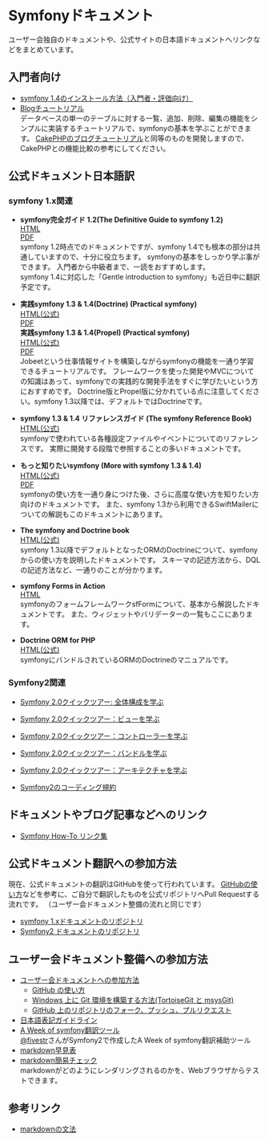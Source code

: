Symfonyドキュメント
=============================

ユーザー会独自のドキュメントや、公式サイトの日本語ドキュメントへリンクなどをまとめています。


入門者向け
--------

  - [symfony 1.4のインストール方法（入門者・評価向け）](docs/for-beginners/installation)
  - [Blogチュートリアル](docs/for-beginners/blog-tutorial/?sk=file&so=asc)<br />
    データベースの単一のテーブルに対する一覧、追加、削除、編集の機能をシンプルに実装するチュートリアルで、symfonyの基本を学ぶことができます。
    [CakePHPのブログチュートリアル](http://book.cakephp.org/ja/view/219/Blog)と同等のものを開発しますので、CakePHPとの機能比較の参考にしてください。


公式ドキュメント日本語訳
------------------------

### symfony 1.x関連

  - **symfony完全ガイド 1.2(The Definitive Guide to symfony 1.2)**<br />
    [HTML](http://symfony.sarabande.jp/book/1.2/)<br />
    [PDF](http://cloud.github.com/downloads/masakielastic/masakielastic.github.com/sf-book-1.2-ja.pdf)<br />
    symfony 1.2時点でのドキュメントですが、symfony 1.4でも根本の部分は共通していますので、十分に役立ちます。
    symfonyの基本をしっかり学ぶ事ができます。
    入門者から中級者まで、一読をおすすめします。<br />
    symfony 1.4に対応した「Gentle introduction to symfony」も近日中に翻訳予定です。
    
  - **実践symfony 1.3 & 1.4(Doctrine) (Practical symfony)**<br />
    [HTML(公式)](http://www.symfony-project.org/jobeet/1_4/Doctrine/ja/)<br />
    [PDF](http://downloads.sarabande.jp/symfony/1.4/jobeet-1.4-doctrine-ja.pdf)<br />
    **実践symfony 1.3 & 1.4(Propel) (Practical symfony)**<br />
    [HTML(公式)](http://www.symfony-project.org/jobeet/1_4/Propel/ja/)<br />
    [PDF](http://downloads.sarabande.jp/symfony/1.4/jobeet-1.4-propel-ja.pdf)<br />
    Jobeetという仕事情報サイトを構築しながらsymfonyの機能を一通り学習できるチュートリアルです。
    フレームワークを使った開発やMVCについての知識はあって、symfonyでの実践的な開発手法をすぐに学びたいという方におすすめです。
    Doctrine版とPropel版に分かれている点に注意してください。symfony 1.3以降では、デフォルトではDoctrineです。

  - **symfony 1.3 & 1.4 リファレンスガイド (The symfony Reference Book)**<br />
    [HTML(公式)](http://www.symfony-project.org/reference/1_4/ja/)<br />
    symfonyで使われている各種設定ファイルやイベントについてのリファレンスです。
    実際に開発する段階で参照することの多いドキュメントです。

  - **もっと知りたいsymfony (More with symfony 1.3 & 1.4)**<br />
    [HTML(公式)](http://www.symfony-project.org/more-with-symfony/1_4/ja/)<br />
    [PDF](http://dl.dropbox.com/u/957604/sf-advent2009-ja.pdf)<br />
    symfonyの使い方を一通り身につけた後、さらに高度な使い方を知りたい方向けのドキュメントです。
    また、symfony 1.3から利用できるSwiftMailerについての解説もこのドキュメントにあります。

  - **The symfony and Doctrine book**<br />
    [HTML(公式)](http://www.symfony-project.org/doctrine/1_2/ja/)<br />
    symfony 1.3以降でデフォルトとなったORMのDoctrineについて、symfonyからの使い方を説明したドキュメントです。
    スキーマの記述方法から、DQLの記述方法など、一通りのことが分かります。

  - **symfony Forms in Action**<br />
    [HTML](http://www.symfony-project.org/forms/1_2/ja/)<br />
    symfonyのフォームフレームワークsfFormについて、基本から解説したドキュメントです。
    また、ウィジェットやバリデーターの一覧もここにあります。

  - **Doctrine ORM for PHP**<br />
    [HTML(公式)](http://www.doctrine-project.org/projects/orm/1.2/docs/manual/ja)<br />
    symfonyにバンドルされているORMのDoctrineのマニュアルです。


### Symfony2関連

  - [Symfony 2.0クイックツアー: 全体構成を学ぶ](/docs/symfony-docs/quick_tour/ja/01-the-big-picture)
  - [Symfony 2.0クイックツアー：ビューを学ぶ](/docs/symfony-docs/quick_tour/ja/02-the-view)
  - [Symfony 2.0クイックツアー：コントローラーを学ぶ](/docs/symfony-docs/quick_tour/ja/03-the-controller)
  - [Symfony 2.0クイックツアー：バンドルを学ぶ](/docs/symfony-docs/quick_tour/ja/04-the-bundles)
  - [Symfony 2.0クイックツアー：アーキテクチャを学ぶ](/docs/symfony-docs/quick_tour/ja/05-the-architecture)

  - [Symfony2のコーディング規約](/docs/symfony-docs/contributing/ja/code/standards)



ドキュメントやブログ記事などへのリンク
--------------------------------------

  - [Symfony How-To リンク集](docs/link_index)



公式ドキュメント翻訳への参加方法
--------------------------------

現在、公式ドキュメントの翻訳はGitHubを使って行われています。
[GitHubの使い方](github-howto)などを参考に、ご自分で翻訳したものを公式リポジトリへPull Requestする流れです。
（ユーザー会ドキュメント整備の流れと同じです）

  - [symfony 1.xドキュメントのリポジトリ](http://github.com/symfony/symfony1-docs)
  - [Symfony2 ドキュメントのリポジトリ](http://github.com/symfony/symfony-docs)



ユーザー会ドキュメント整備への参加方法
--------------------------------------

  - [ユーザー会ドキュメントへの参加方法](joining-userdocs)
    - [GitHub の使い方](./git/github-howto)
    - [Windows 上に Git 環境を構築する方法(TortoiseGit と msysGit)](./git/setup-git-windows)
    - [GitHub 上のリポジトリのフォーク、プッシュ、プルリクエスト](./git/git-fork-and-push)
  - [日本語表記ガイドライン](japanese-style)
  - [A Week of symfony翻訳ツール](http://fivestar.fm/awos/)<br />
    [@fivestr](http://twitter.com/fivestr)さんがSymfony2で作成したA Week of symfony翻訳補助ツール
  - [markdown早見表](markdown-sample)
  - [markdown簡易チェック](http://www.symfony-project.org/plugins/markdown_dingus)<br />
    markdownがどのようにレンダリングされるのかを、Webブラウザからテストできます。



参考リンク
----------

  - [markdownの文法](http://blog.2310.net/archives/6)

